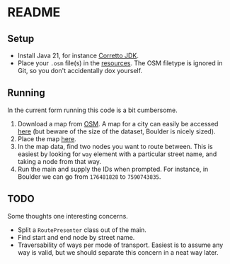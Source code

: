 # README

## Setup

- Install Java 21, for instance [Corretto JDK](https://docs.aws.amazon.com/corretto/latest/corretto-21-ug/downloads-list.html).
- Place your `.osm` file(s) in the [resources](src/main/resources/maps). The OSM filetype is ignored in Git, so you don't accidentally dox yourself.

## Running

In the current form running this code is a bit cumbersome.

1. Download a map from [OSM](https://www.openstreetmap.org/). A map for a city can easily be accessed [here](https://download.bbbike.org/osm/bbbike/) (but beware of the size of the dataset, Boulder is nicely sized).
2. Place the map [here](src/main/resources/maps/test.osm).
3. In the map data, find two nodes you want to route between. This is easiest by looking for `way` element with a particular street name, and taking a node from that way.
4. Run the main and supply the IDs when prompted. For instance, in Boulder we can go from `176481828` to `7590743835`.

## TODO

Some thoughts one interesting concerns.

- Split a `RoutePresenter` class out of the main.
- Find start and end node by street name.
- Traversability of ways per mode of transport. Easiest is to assume any way is valid, but we should separate this concern in a neat way later.

